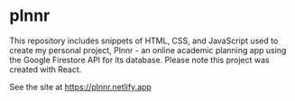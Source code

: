 # plnnr
This repository includes snippets of HTML, CSS, and JavaScript used to create my personal project, Plnnr - an online academic planning app using the Google Firestore API for its database. Please note this project was created with React.

See the site at https://plnnr.netlify.app
